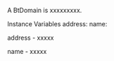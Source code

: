 A BtDomain is xxxxxxxxx.

Instance Variables
	address:		<Object>
	name:		<Object>

address
	- xxxxx

name
	- xxxxx
